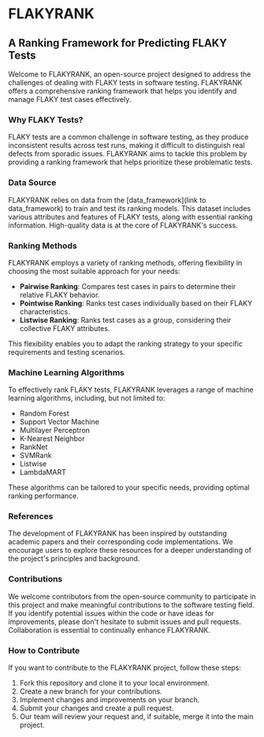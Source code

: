 # FLAKYRANK
## A Ranking Framework for Predicting FLAKY Tests

Welcome to FLAKYRANK, an open-source project designed to address the challenges of dealing with FLAKY tests in software testing. FLAKYRANK offers a comprehensive ranking framework that helps you identify and manage FLAKY test cases effectively.

### Why FLAKY Tests?
FLAKY tests are a common challenge in software testing, as they produce inconsistent results across test runs, making it difficult to distinguish real defects from sporadic issues. FLAKYRANK aims to tackle this problem by providing a ranking framework that helps prioritize these problematic tests.

### Data Source
FLAKYRANK relies on data from the [data_framework](link to data_framework) to train and test its ranking models. This dataset includes various attributes and features of FLAKY tests, along with essential ranking information. High-quality data is at the core of FLAKYRANK's success.

### Ranking Methods
FLAKYRANK employs a variety of ranking methods, offering flexibility in choosing the most suitable approach for your needs:

- **Pairwise Ranking**: Compares test cases in pairs to determine their relative FLAKY behavior.
- **Pointwise Ranking**: Ranks test cases individually based on their FLAKY characteristics.
- **Listwise Ranking**: Ranks test cases as a group, considering their collective FLAKY attributes.

This flexibility enables you to adapt the ranking strategy to your specific requirements and testing scenarios.

### Machine Learning Algorithms
To effectively rank FLAKY tests, FLAKYRANK leverages a range of machine learning algorithms, including, but not limited to:

- Random Forest
- Support Vector Machine
- Multilayer Perceptron
- K-Nearest Neighbor
- RankNet
- SVMRank
- Listwise
- LambdaMART

These algorithms can be tailored to your specific needs, providing optimal ranking performance.

### References
The development of FLAKYRANK has been inspired by outstanding academic papers and their corresponding code implementations. We encourage users to explore these resources for a deeper understanding of the project's principles and background.

### Contributions
We welcome contributors from the open-source community to participate in this project and make meaningful contributions to the software testing field. If you identify potential issues within the code or have ideas for improvements, please don't hesitate to submit issues and pull requests. Collaboration is essential to continually enhance FLAKYRANK.

### How to Contribute
If you want to contribute to the FLAKYRANK project, follow these steps:

1. Fork this repository and clone it to your local environment.
2. Create a new branch for your contributions.
3. Implement changes and improvements on your branch.
4. Submit your changes and create a pull request.
5. Our team will review your request and, if suitable, merge it into the main project.

